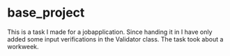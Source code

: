 # base_project

This is a task I made for a jobapplication. Since handing it in I have only added some input verifications in the Validator class. The task took about a workweek.
 
